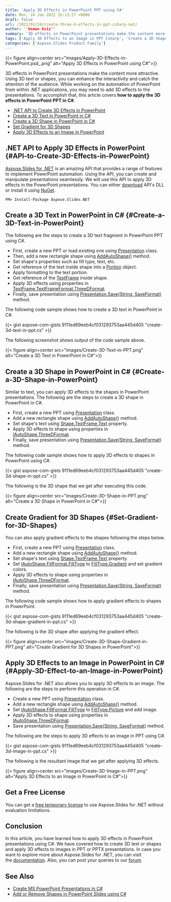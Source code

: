 ```yaml
---
title: 'Apply 3D Effects in PowerPoint PPT using C#'
date: Mon, 24 Jan 2022 15:13:27 +0000
draft: false
url: /2022/01/24/create-three-d-effects-in-ppt-csharp-net/
author: ''Usman Aziz''
summary: '3D effects in PowerPoint presentations make the content more attractive. Using 3D text or shapes, you can enhance the interactivity and catch the attention of the audience. While working on the automation of PowerPoint from within .NET applications, you may need to add 3D effects to the presentations. To accomplish that, this article covers **how to apply the 3D effects in PowerPoint PPT in C#**.'
tags: ['Apply 3D Effects to an Image in PPT Csharp', 'Create a 3D Shape in PowerPoint in Csharp', 'Create a 3D Text in PowerPoint in Csharp', 'Dotnet API to Create 3D Effects in PowerPoint', 'Set Gradient for 3D Shapes in PPT in Csharp']
categories: ['Aspose.Slides Product Family']
---
```




{{< figure align=center src="images/Apply-3D-Effects-in-PowerPoint.psd_.png" alt="Apply 3D Effects in PowerPoint using C#">}}


3D effects in PowerPoint presentations make the content more attractive. Using 3D text or shapes, you can enhance the interactivity and catch the attention of the audience. While working on the automation of PowerPoint from within .NET applications, you may need to add 3D effects to the presentations. To accomplish that, this article covers **how to apply the 3D effects in PowerPoint PPT in C#**.

*   [.NET API to Create 3D Effects in PowerPoint][1]
*   [Create a 3D Text in PowerPoint in C#][2]
*   [Create a 3D Shape in PowerPoint in C#][3]
*   [Set Gradient for 3D Shapes][4]
*   [Apply 3D Effects to an Image in PowerPoint][5]

## .NET API to Apply 3D Effects in PowerPoint {#API-to-Create-3D-Effects-in-PowerPoint}

[Aspose.Slides for .NET][6] is an amazing API that provides a range of features to implement PowerPoint automation. Using the API, you can create and manipulate presentations seamlessly. We will use this API to apply 3D effects in the PowerPoint presentations. You can either [download][7] API's DLL or install it using [NuGet][8].

```
PM> Install-Package Aspose.Slides.NET 
```

## Create a 3D Text in PowerPoint in C# {#Create-a-3D-Text-in-PowerPoint}

The following are the steps to create a 3D text fragment in PowerPoint PPT using C#.

*   First, create a new PPT or load existing one using [Presentation][9] class.
*   Then, add a new rectangle shape using [AddAutoShape()][10] method.
*   Set shape's properties such as fill type, text, etc.
*   Get reference of the text inside shape into a [Portion][11] object.
*   Apply formatting to the text portion.
*   Get reference of the [TextFrame][12] inside shape.
*   Apply 3D effects using properties in [TextFrame.TextFrameFormat.ThreeDFormat][13].
*   Finally, save presentation using [Presentation.Save(String, SaveFormat)][14] method.

The following code sample shows how to create a 3D text in PowerPoint in C#.

{{< gist aspose-com-gists 9111ed69eeb4cf031293753aa445d405 "create-3d-text-in-ppt.cs" >}}

The following screenshot shows output of the code sample above.



{{< figure align=center src="images/Create-3D-Text-in-PPT.png" alt="Create a 3D Text in PowerPoint in C#">}}


## Create a 3D Shape in PowerPoint in C# {#Create-a-3D-Shape-in-PowerPoint}

Similar to text, you can apply 3D effects to the shapes in PowerPoint presentations. The following are the steps to create a 3D shape in PowerPoint in C#.

*   First, create a new PPT using [Presentation][15] class.
*   Add a new rectangle shape using [AddAutoShape()][16] method.
*   Set shape's text using [Shape.TextFrame.Text][17] property.
*   Apply 3D effects to shape using properties in [IAutoShape.ThreeDFormat][18].
*   Finally, save presentation using [Presentation.Save(String, SaveFormat)][19] method.

The following code sample shows how to apply 3D effects to shapes in PowerPoint using C#.

{{< gist aspose-com-gists 9111ed69eeb4cf031293753aa445d405 "create-3d-shape-in-ppt.cs" >}}

The following is the 3D shape that we get after executing this code.



{{< figure align=center src="images/Create-3D-Shape-in-PPT.png" alt="Create a 3D Shape in PowerPoint in C#">}}


## Create Gradient for 3D Shapes {#Set-Gradient-for-3D-Shapes}

You can also apply gradient effects to the shapes following the steps below.

*   First, create a new PPT using [Presentation][20] class.
*   Add a new rectangle shape using [AddAutoShape()][21] method.
*   Set shape's text using [Shape.TextFrame.Text][22] property.
*   Set [IAutoShape.FillFormat.FillType][23] to [FillType.Gradient][24] and set gradient colors.
*   Apply 3D effects to shape using properties in [IAutoShape.ThreeDFormat][25].
*   Finally, save presentation using [Presentation.Save(String, SaveFormat)][26] method.

The following code sample shows how to apply gradient effects to shapes in PowerPoint.

{{< gist aspose-com-gists 9111ed69eeb4cf031293753aa445d405 "create-3d-shape-gradient-in-ppt.cs" >}}

The following is the 3D shape after applying the gradient effect.



{{< figure align=center src="images/Create-3D-Shape-Gradient-in-PPT.png" alt="Create Gradient for 3D Shapes in PowerPoint">}}


## Apply 3D Effects to an Image in PowerPoint in C# {#Apply-3D-Effect-to-an-Image-in-PowerPoint}

Aspose.Slides for .NET also allows you to apply 3D effects to an image. The following are the steps to perform this operation in C#.

*   Create a new PPT using [Presentation][27] class.
*   Add a new rectangle shape using [AddAutoShape()][28] method.
*   Set [IAutoShape.FillFormat.FillType][29] to [FillType.Picture][30] and add image.
*   Apply 3D effects to shape using properties in [IAutoShape.ThreeDFormat][31].
*   Save presentation using [Presentation.Save(String, SaveFormat)][32] method.

The following are the steps to apply 3D effects to an image in PPT using C#.

{{< gist aspose-com-gists 9111ed69eeb4cf031293753aa445d405 "create-3d-image-in-ppt.cs" >}}

The following is the resultant image that we get after applying 3D effects.



{{< figure align=center src="images/Create-3D-Image-in-PPT.png" alt="Apply 3D Effects to an Image in PowerPoint in C#">}}


## Get a Free License

You can get a [free temporary license][33] to use Aspose.Slides for .NET without evaluation limitations.

## Conclusion

In this article, you have learned how to apply 3D effects in PowerPoint presentations using C#. We have covered how to create 3D text or shapes and apply 3D effects to images in PPT or PPTX presentations. In case you want to explore more about Aspose.Slides for .NET, you can visit the [documentation][34]. Also, you can post your queries to our [forum][35].

## See Also

*   [Create MS PowerPoint Presentations in C#][36]
*   [Add or Remove Shapes in PowerPoint Slides using C#][37]




[1]: #API-to-Create-3D-Effects-in-PowerPoint
[2]: #Create-a-3D-Text-in-PowerPoint
[3]: #Create-a-3D-Shape-in-PowerPoint
[4]: #Set-Gradient-for-3D-Shapes
[5]: #Apply-3D-Effect-to-an-Image-in-PowerPoint
[6]: https://products.aspose.com/slides/net
[7]: https://downloads.aspose.com/slides/net
[8]: https://www.nuget.org/packages/Aspose.Slides.Net
[9]: https://apireference.aspose.com/net/slides/aspose.slides/presentation
[10]: https://apireference.aspose.com/slides/net/aspose.slides/ishapecollection/methods/addautoshape
[11]: https://apireference.aspose.com/slides/net/aspose.slides/portion
[12]: https://apireference.aspose.com/slides/net/aspose.slides/textframe
[13]: https://apireference.aspose.com/slides/net/aspose.slides/itextframeformat/properties/threedformat
[14]: https://apireference.aspose.com/slides/net/aspose.slides.presentation/save/methods/4
[15]: https://apireference.aspose.com/net/slides/aspose.slides/presentation
[16]: https://apireference.aspose.com/slides/net/aspose.slides/ishapecollection/methods/addautoshape
[17]: https://apireference.aspose.com/slides/net/aspose.slides/itextframe/properties/text
[18]: https://apireference.aspose.com/slides/net/aspose.slides/ithreedformat
[19]: https://apireference.aspose.com/slides/net/aspose.slides.presentation/save/methods/4
[20]: https://apireference.aspose.com/net/slides/aspose.slides/presentation
[21]: https://apireference.aspose.com/slides/net/aspose.slides/ishapecollection/methods/addautoshape
[22]: https://apireference.aspose.com/slides/net/aspose.slides/itextframe/properties/text
[23]: https://apireference.aspose.com/slides/net/aspose.slides/ifillformat/properties/filltype
[24]: https://apireference.aspose.com/slides/net/aspose.slides/filltype
[25]: https://apireference.aspose.com/slides/net/aspose.slides/ithreedformat
[26]: https://apireference.aspose.com/slides/net/aspose.slides.presentation/save/methods/4
[27]: https://apireference.aspose.com/net/slides/aspose.slides/presentation
[28]: https://apireference.aspose.com/slides/net/aspose.slides/ishapecollection/methods/addautoshape
[29]: https://apireference.aspose.com/slides/net/aspose.slides/ifillformat/properties/filltype
[30]: https://apireference.aspose.com/slides/net/aspose.slides/filltype
[31]: https://apireference.aspose.com/slides/net/aspose.slides/ithreedformat
[32]: https://apireference.aspose.com/slides/net/aspose.slides.presentation/save/methods/4
[33]: https://purchase.aspose.com/temporary-license
[34]: https://docs.aspose.com/slides/net/
[35]: https://forum.aspose.com/
[36]: https://blog.aspose.com/2020/12/04/create-powerpoint-presentations-in-csharp/
[37]: https://blog.aspose.com/2020/12/24/add-shapes-to-powerpoint-slides-in-csharp/




